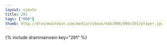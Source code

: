 ```yaml
--- 
layout: sieutv
title: 291
tags: ["000"]
thumb: http://drainmainvein.com/media/videos/tmb/000/000/291/player.jpg
---
```

{% include drainmainvein key="291" %} 
